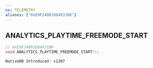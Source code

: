 ```yaml
---
ns: TELEMETRY
aliases: ["0xE9F24081D84931B8"]
---
```

## ANALYTICS_PLAYTIME_FREEMODE_START

```c
// 0xE9F24081D84931B8
void ANALYTICS_PLAYTIME_FREEMODE_START();
```

```
NativeDB Introduced: v1207
```

